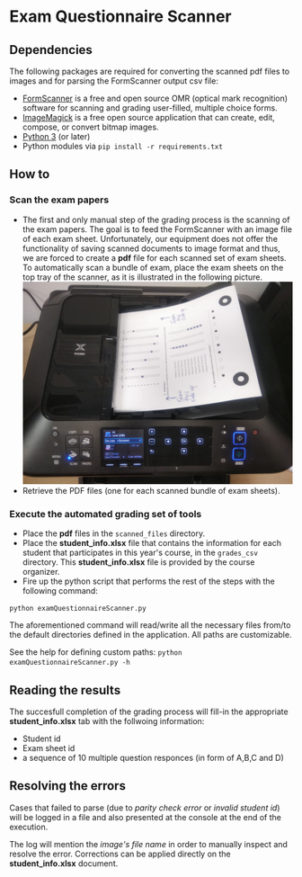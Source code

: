 # Exam Questionnaire Scanner

## Dependencies
The following packages are required for converting the scanned pdf files to images and for parsing the FormScanner output csv file: 
- [FormScanner](http://www.formscanner.org/) is a free and open source OMR (optical mark recognition) software for scanning and grading user-filled, multiple choice forms.
- [ImageMagick](https://www.imagemagick.org/script/index.php) is a free open source application that can create, edit, compose, or convert bitmap images.
- [Python 3](https://www.python.org/) (or later)
- Python modules via ```pip install -r requirements.txt```

## How to
### Scan the exam papers
- The first and only manual step of the grading process is the scanning of the exam papers. The goal is to feed the FormScanner with an image file of each exam sheet. 
Unfortunately, our equipment does not offer the functionality of saving scanned documents to image format and thus, we are forced to create a **pdf** file for each scanned set of exam sheets. 
To automatically scan a bundle of exam, place the exam sheets on the top tray of the scanner, as it is illustrated in the following picture. 
![Scanning_setup](media/scanning_setup.jpg)
- Retrieve the PDF files (one for each scanned bundle of exam sheets).

### Execute the automated grading set of tools
- Place the **pdf** files in the ```scanned_files``` directory.
- Place the **student_info.xlsx** file that contains the information for each student that participates in this year's course, in the ```grades_csv``` directory. This **student_info.xlsx** file is provided by the course organizer. 
- Fire up the python script that performs the rest of the steps with the following command:
```
python examQuestionnaireScanner.py
``` 
The aforementioned command will read/write all the necessary files from/to the default directories defined in the application. All paths are customizable. 

See the help for defining custom paths: ```python examQuestionnaireScanner.py -h```

## Reading the results
The succesfull completion of the grading process will fill-in the appropriate **student_info.xlsx** tab with the follwoing information:
- Student id
- Exam sheet id
- a sequence of 10 multiple question responces (in form of A,B,C and D)

## Resolving the errors
Cases that failed to parse (due to *parity check error* or *invalid student id*) will be logged in a file and also presented at the console at the end of the execution. 

The log will mention the *image's file name* in order to manually inspect and resolve the error. Corrections can be applied directly on the **student_info.xlsx** document.  
